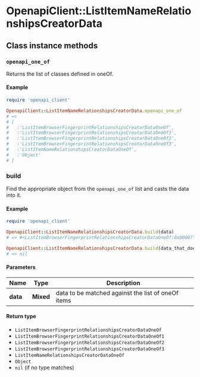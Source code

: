 # OpenapiClient::ListItemNameRelationshipsCreatorData

## Class instance methods

### `openapi_one_of`

Returns the list of classes defined in oneOf.

#### Example

```ruby
require 'openapi_client'

OpenapiClient::ListItemNameRelationshipsCreatorData.openapi_one_of
# =>
# [
#   :'ListItemBrowserFingerprintRelationshipsCreatorDataOneOf',
#   :'ListItemBrowserFingerprintRelationshipsCreatorDataOneOf1',
#   :'ListItemBrowserFingerprintRelationshipsCreatorDataOneOf2',
#   :'ListItemBrowserFingerprintRelationshipsCreatorDataOneOf3',
#   :'ListItemNameRelationshipsCreatorDataOneOf',
#   :'Object'
# ]
```

### build

Find the appropriate object from the `openapi_one_of` list and casts the data into it.

#### Example

```ruby
require 'openapi_client'

OpenapiClient::ListItemNameRelationshipsCreatorData.build(data)
# => #<ListItemBrowserFingerprintRelationshipsCreatorDataOneOf:0x00007fdd4aab02a0>

OpenapiClient::ListItemNameRelationshipsCreatorData.build(data_that_doesnt_match)
# => nil
```

#### Parameters

| Name | Type | Description |
| ---- | ---- | ----------- |
| **data** | **Mixed** | data to be matched against the list of oneOf items |

#### Return type

- `ListItemBrowserFingerprintRelationshipsCreatorDataOneOf`
- `ListItemBrowserFingerprintRelationshipsCreatorDataOneOf1`
- `ListItemBrowserFingerprintRelationshipsCreatorDataOneOf2`
- `ListItemBrowserFingerprintRelationshipsCreatorDataOneOf3`
- `ListItemNameRelationshipsCreatorDataOneOf`
- `Object`
- `nil` (if no type matches)

